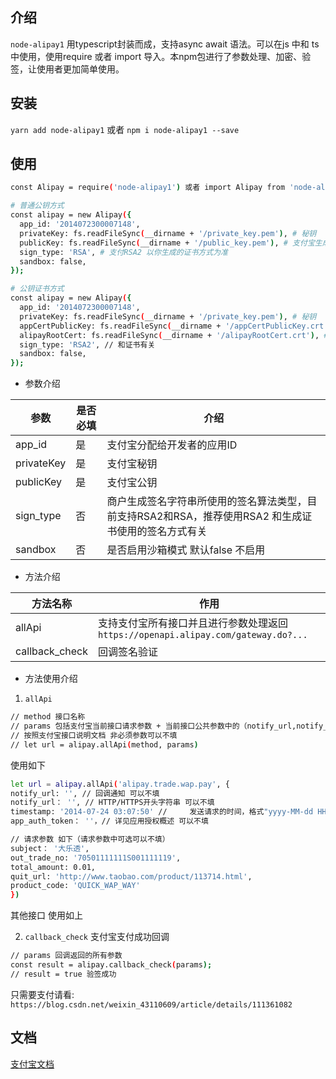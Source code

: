 ## 介绍
`node-alipay1` 用typescript封装而成，支持async await 语法。可以在js 中和 ts 中使用，使用require 或者 import 导入。本npm包进行了参数处理、加密、验签，让使用者更加简单使用。
## 安装
`yarn add node-alipay1` 或者 `npm i node-alipay1 --save`
## 使用
```bash
const Alipay = require('node-alipay1') 或者 import Alipay from 'node-alipay1'

# 普通公钥方式
const alipay = new Alipay({
  app_id: '2014072300007148',
  privateKey: fs.readFileSync(__dirname + '/private_key.pem'), # 秘钥
  publicKey: fs.readFileSync(__dirname + '/public_key.pem'), # 支付宝生成的支付宝公钥
  sign_type: 'RSA', # 支付RSA2 以你生成的证书方式为准
  sandbox: false,
});

# 公钥证书方式
const alipay = new Alipay({
  app_id: '2014072300007148',
  privateKey: fs.readFileSync(__dirname + '/private_key.pem'), # 秘钥
  appCertPublicKey: fs.readFileSync(__dirname + '/appCertPublicKey.crt'), # 支付宝生成的应用公钥证书
  alipayRootCert: fs.readFileSync(__dirname + '/alipayRootCert.crt'), # 支付宝生成的支付宝根证书
  sign_type: 'RSA2', // 和证书有关
  sandbox: false,
});

```
* 参数介绍

|参数|是否必填|介绍|
|-|-|-|
|app_id|是|支付宝分配给开发者的应用ID|
|privateKey|是|支付宝秘钥|
|publicKey|是|支付宝公钥|
|sign_type|否|商户生成签名字符串所使用的签名算法类型，目前支持RSA2和RSA，推荐使用RSA2 和生成证书使用的签名方式有关|
|sandbox|否|是否启用沙箱模式 默认false 不启用|

* 方法介绍

|方法名称|作用|
|-|-|
|allApi|支持支付宝所有接口并且进行参数处理返回`https://openapi.alipay.com/gateway.do?...`|
|callback_check|回调签名验证|

* 方法使用介绍
1. `allApi`
```bash
// method 接口名称
// params 包括支付宝当前接口请求参数 + 当前接口公共参数中的（notify_url,notify_url,timestamp,app_auth_token）
// 按照支付宝接口说明文档 非必须参数可以不填
// let url = alipay.allApi(method, params)
```
使用如下
```bash
let url = alipay.allApi('alipay.trade.wap.pay', {
notify_url: '', // 回调通知 可以不填
notify_url： '', // HTTP/HTTPS开头字符串 可以不填
timestamp: '2014-07-24 03:07:50' // 	发送请求的时间，格式"yyyy-MM-dd HH:mm:ss" 可以不填
app_auth_token： ''，// 详见应用授权概述 可以不填

// 请求参数 如下（请求参数中可选可以不填）
subject： '大乐透', 
out_trade_no: '70501111111S001111119',
total_amount: 0.01,
quit_url: 'http://www.taobao.com/product/113714.html',
product_code: 'QUICK_WAP_WAY'
})
```
其他接口 使用如上

2. `callback_check`
支付宝支付成功回调
```bash
// params 回调返回的所有参数
const result = alipay.callback_check(params); 
// result = true 验签成功
```

只需要支付请看: `https://blog.csdn.net/weixin_43110609/article/details/111361082`

## 文档
[支付宝文档](https://opendocs.alipay.com/apis/api_1/alipay.trade.wap.pay?scene=common)